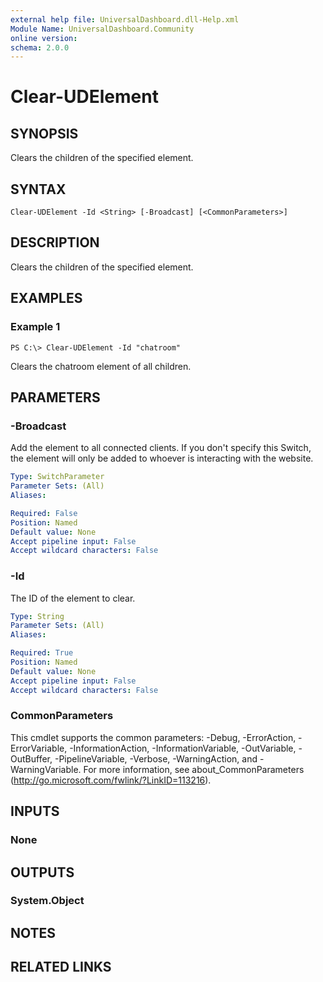 ```yaml
---
external help file: UniversalDashboard.dll-Help.xml
Module Name: UniversalDashboard.Community
online version:
schema: 2.0.0
---
```


# Clear-UDElement

## SYNOPSIS
Clears the children of the specified element. 

## SYNTAX

```
Clear-UDElement -Id <String> [-Broadcast] [<CommonParameters>]
```

## DESCRIPTION
Clears the children of the specified element. 

## EXAMPLES

### Example 1
```
PS C:\> Clear-UDElement -Id "chatroom"
```

Clears the chatroom element of all children. 

## PARAMETERS

### -Broadcast
Add the element to all connected clients. If you don't specify this Switch, the element will only be added to whoever is interacting with the website.

```yaml
Type: SwitchParameter
Parameter Sets: (All)
Aliases:

Required: False
Position: Named
Default value: None
Accept pipeline input: False
Accept wildcard characters: False
```

### -Id
The ID of the element to clear. 

```yaml
Type: String
Parameter Sets: (All)
Aliases:

Required: True
Position: Named
Default value: None
Accept pipeline input: False
Accept wildcard characters: False
```

### CommonParameters
This cmdlet supports the common parameters: -Debug, -ErrorAction, -ErrorVariable, -InformationAction, -InformationVariable, -OutVariable, -OutBuffer, -PipelineVariable, -Verbose, -WarningAction, and -WarningVariable. For more information, see about_CommonParameters (http://go.microsoft.com/fwlink/?LinkID=113216).

## INPUTS

### None

## OUTPUTS

### System.Object

## NOTES

## RELATED LINKS
